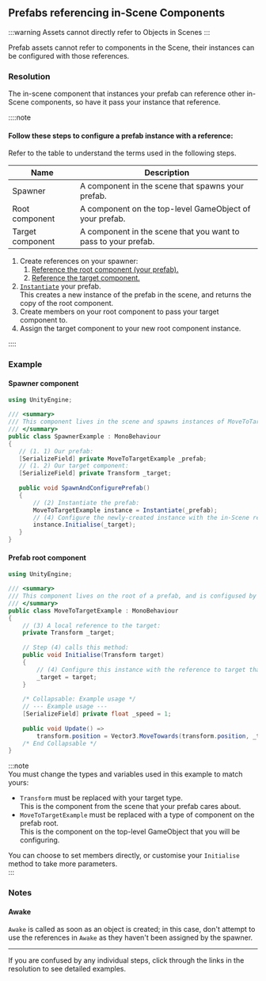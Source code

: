 ## Prefabs referencing in-Scene Components

:::warning
Assets cannot directly refer to Objects in Scenes
:::

Prefab assets cannot refer to components in the Scene, their instances can be configured with those references.  

### Resolution
The in-scene component that instances your prefab can reference other in-Scene components, so have it pass your instance that reference.

::::note  
#### Follow these steps to configure a prefab instance with a reference:
Refer to the table to understand the terms used in the following steps.

| Name             | Description                                                    |
|------------------|----------------------------------------------------------------|
| Spawner          | A component in the scene that spawns your prefab.              |
| Root component   | A component on the top-level GameObject of your prefab.        |
| Target component | A component in the scene that you want to pass to your prefab. |

1. Create references on your spawner:
   1. [Reference the root component (your prefab).](References%20To%20Prefabs.md)
   1. [Reference the target component.](Serializing%20Component%20References.md)
1. [`Instantiate`](https://docs.unity3d.com/ScriptReference/Object.Instantiate.html) your prefab.  
  This creates a new instance of the prefab in the scene, and returns the copy of the root component.
1. Create members on your root component to pass your target component to.
1. Assign the target component to your new root component instance.  

::::
### Example
#### Spawner component
```csharp
using UnityEngine;

/// <summary>
/// This component lives in the scene and spawns instances of MoveToTargetExample.
/// </summary>
public class SpawnerExample : MonoBehaviour
{
   // (1. 1) Our prefab:
   [SerializeField] private MoveToTargetExample _prefab; 
   // (1. 2) Our target component:
   [SerializeField] private Transform _target;
   
   public void SpawnAndConfigurePrefab()
   {
       // (2) Instantiate the prefab:
       MoveToTargetExample instance = Instantiate(_prefab);
       // (4) Configure the newly-created instance with the in-Scene reference:
       instance.Initialise(_target);
   }
}
```

#### Prefab root component
```csharp
using UnityEngine;

/// <summary>
/// This component lives on the root of a prefab, and is configused by SpawnerExample after it is instanced.
/// </summary>
public class MoveToTargetExample : MonoBehaviour
{
    // (3) A local reference to the target:
    private Transform _target;
    
    // Step (4) calls this method:
    public void Initialise(Transform target)
    {
        // (4) Configure this instance with the reference to target that was passed from the spawner.
        _target = target;
    }
    
    /* Collapsable: Example usage */
    // --- Example usage ---
    [SerializeField] private float _speed = 1;
    
    public void Update() =>
        transform.position = Vector3.MoveTowards(transform.position, _target.position, _speed * Time.deltaTime);
    /* End Collapsable */
}
```

:::note  
You must change the types and variables used in this example to match yours:
- `Transform` must be replaced with your target type.  
   This is the component from the scene that your prefab cares about.
- `MoveToTargetExample` must be replaced with a type of component on the prefab root.  
   This is the component on the top-level GameObject that you will be configuring.

You can choose to set members directly, or customise your `Initialise` method to take more parameters.  
:::

### Notes
#### Awake
`Awake` is called as soon as an object is created; in this case, don't attempt to use the references in `Awake` as they haven't been assigned by the spawner.

---

If you are confused by any individual steps, click through the links in the resolution to see detailed examples.